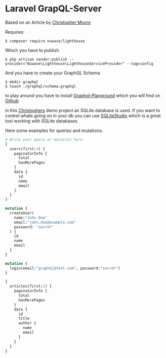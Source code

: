 # Laravel GrapQL-Server

Based on an Article by [Christopher Moore](https://www.toptal.com/resume/christopher-moore)

Requires:

```
$ composer require nuwave/lighthouse

```
Which you have to publish

```
$ php artisan vendor:publish --provider="Nuwave\Lighthouse\LighthouseServiceProvider" --tag=config

```

And you have to create your GraphQL Schema 

```
$ mkdir graphql
$ touch ./graphql/schema.graphql

```

to play around you have to install [Graphql-Playground](https://github.com/graphql/graphql-playground) which you will find on [Github](https://github.com/graphql/graphql-playground)

in this [Christophers](https://www.toptal.com/graphql/laravel-graphql-server-tutorial) demo project an SQLite database is used. If you want to control whats going on in your db you can use [SQLiteStudio](https://sqlitestudio.pl/) which is a great tool working with SQLite databases.

Here some examples for queries and mutations:

```graphql
# Write your query or mutation here
{
  users(first:4) {
    paginatorInfo {
      total
      hasMorePages
    }
    data {
      id
      name
      email
    }
  }
}
```

```graphql
mutation {
  createUser(
    name:"John Doe"
    email:"john.doe@example.com"
    password: "secret"
  ) {
    id
    name
    email
  }
}
```
```graphql
mutation {
  login(email:"graphql@test.com", password:"secret")
}
```

```graphql
{
  articles(first:2) {
    paginatorInfo {
      total
      hasMorePages
    }
    data {
      id
      title
      author {
        name
        email
      }
    }
  }
}
```

